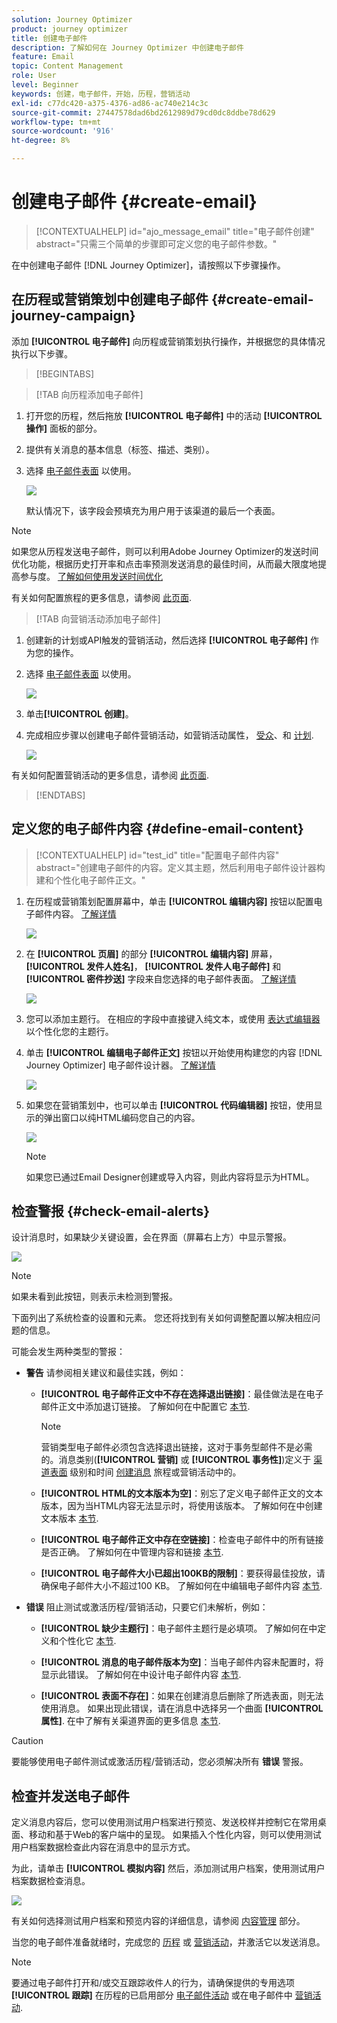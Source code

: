 ```yaml
---
solution: Journey Optimizer
product: journey optimizer
title: 创建电子邮件
description: 了解如何在 Journey Optimizer 中创建电子邮件
feature: Email
topic: Content Management
role: User
level: Beginner
keywords: 创建，电子邮件，开始，历程，营销活动
exl-id: c77dc420-a375-4376-ad86-ac740e214c3c
source-git-commit: 27447578dad6bd2612989d79cd0dc8ddbe78d629
workflow-type: tm+mt
source-wordcount: '916'
ht-degree: 8%

---
```


# 创建电子邮件 {#create-email}

>[!CONTEXTUALHELP]
>id="ajo_message_email"
>title="电子邮件创建"
>abstract="只需三个简单的步骤即可定义您的电子邮件参数。"

在中创建电子邮件 [!DNL Journey Optimizer]，请按照以下步骤操作。

## 在历程或营销策划中创建电子邮件 {#create-email-journey-campaign}

添加 **[!UICONTROL 电子邮件]** 向历程或营销策划执行操作，并根据您的具体情况执行以下步骤。

>[!BEGINTABS]

>[!TAB 向历程添加电子邮件]

1. 打开您的历程，然后拖放 **[!UICONTROL 电子邮件]** 中的活动 **[!UICONTROL 操作]** 面板的部分。

1. 提供有关消息的基本信息（标签、描述、类别）。

1. 选择 [电子邮件表面](email-settings.md) 以使用。

   ![](assets/email_journey.png)

   默认情况下，该字段会预填充为用户用于该渠道的最后一个表面。

>[!NOTE]
>
>如果您从历程发送电子邮件，则可以利用Adobe Journey Optimizer的发送时间优化功能，根据历史打开率和点击率预测发送消息的最佳时间，从而最大限度地提高参与度。 [了解如何使用发送时间优化](../building-journeys/journeys-message.md#send-time-optimization)

有关如何配置旅程的更多信息，请参阅 [此页面](../building-journeys/journey-gs.md).

>[!TAB 向营销活动添加电子邮件]

1. 创建新的计划或API触发的营销活动，然后选择 **[!UICONTROL 电子邮件]** 作为您的操作。

1. 选择 [电子邮件表面](email-settings.md) 以使用。

   ![](assets/email_campaign.png)

1. 单击&#x200B;**[!UICONTROL 创建]**。

1. 完成相应步骤以创建电子邮件营销活动，如营销活动属性， [受众](../audience/about-audiences.md)、和 [计划](../campaigns/create-campaign.md#schedule).

   ![](assets/email_campaign_steps.png)

<!--
From the **[!UICONTROL Action]** section, specify if you want to track how your recipients react to your delivery: you can track email opens, and/or clicks on links and buttons in your email.

![](assets/email_campaign_tracking.png)
-->

有关如何配置营销活动的更多信息，请参阅 [此页面](../campaigns/get-started-with-campaigns.md).

>[!ENDTABS]

## 定义您的电子邮件内容 {#define-email-content}

<!-- update the quarry component with right ID value-->

>[!CONTEXTUALHELP]
>id="test_id"
>title="配置电子邮件内容"
>abstract="创建电子邮件的内容。定义其主题，然后利用电子邮件设计器构建和个性化电子邮件正文。"

1. 在历程或营销策划配置屏幕中，单击 **[!UICONTROL 编辑内容]** 按钮以配置电子邮件内容。 [了解详情](get-started-email-design.md)

   ![](assets/email_campaign_edit_content.png)

1. 在 **[!UICONTROL 页眉]** 的部分 **[!UICONTROL 编辑内容]** 屏幕， **[!UICONTROL 发件人姓名]**， **[!UICONTROL 发件人电子邮件]** 和 **[!UICONTROL 密件抄送]** 字段来自您选择的电子邮件表面。 [了解详情](email-settings.md) <!--check if same for journey-->

   ![](assets/email_designer_edit_content_header.png)

1. 您可以添加主题行。 在相应的字段中直接键入纯文本，或使用 [表达式编辑器](../personalization/personalization-build-expressions.md) 以个性化您的主题行。

1. 单击 **[!UICONTROL 编辑电子邮件正文]** 按钮以开始使用构建您的内容 [!DNL Journey Optimizer] 电子邮件设计器。 [了解详情](get-started-email-design.md)

   ![](assets/email_designer_edit_email_body.png)

1. 如果您在营销策划中，也可以单击 **[!UICONTROL 代码编辑器]** 按钮，使用显示的弹出窗口以纯HTML编码您自己的内容。

   ![](assets/email_designer_edit_code_editor.png)

   >[!NOTE]
   >
   >如果您已通过Email Designer创建或导入内容，则此内容将显示为HTML。

## 检查警报 {#check-email-alerts}

设计消息时，如果缺少关键设置，会在界面（屏幕右上方）中显示警报。

![](assets/email_journey_alerts_details.png)

>[!NOTE]
>
>如果未看到此按钮，则表示未检测到警报。

下面列出了系统检查的设置和元素。 您还将找到有关如何调整配置以解决相应问题的信息。

可能会发生两种类型的警报：

* **警告** 请参阅相关建议和最佳实践，例如：

   * **[!UICONTROL 电子邮件正文中不存在选择退出链接]**：最佳做法是在电子邮件正文中添加退订链接。 了解如何在中配置它 [本节](../privacy/opt-out.md#opt-out-management).

     >[!NOTE]
     >
     >营销类型电子邮件必须包含选择退出链接，这对于事务型邮件不是必需的。消息类别(**[!UICONTROL 营销]** 或 **[!UICONTROL 事务性]**)定义于 [渠道表面](email-settings.md#email-type) 级别和时间 [创建消息](#create-email-journey-campaign) 旅程或营销活动中的。

   * **[!UICONTROL HTML的文本版本为空]**：别忘了定义电子邮件正文的文本版本，因为当HTML内容无法显示时，将使用该版本。 了解如何在中创建文本版本 [本节](text-version-email.md).

   * **[!UICONTROL 电子邮件正文中存在空链接]**：检查电子邮件中的所有链接是否正确。 了解如何在中管理内容和链接 [本节](content-from-scratch.md).

   * **[!UICONTROL 电子邮件大小已超出100KB的限制]**：要获得最佳投放，请确保电子邮件大小不超过100 KB。 了解如何在中编辑电子邮件内容 [本节](content-from-scratch.md).

* **错误** 阻止测试或激活历程/营销活动，只要它们未解析，例如：

   * **[!UICONTROL 缺少主题行]**：电子邮件主题行是必填项。 了解如何在中定义和个性化它 [本节](create-email.md).

  <!--HTML is empty when Amp HTML is present-->

   * **[!UICONTROL 消息的电子邮件版本为空]**：当电子邮件内容未配置时，将显示此错误。 了解如何在中设计电子邮件内容 [本节](get-started-email-design.md).

   * **[!UICONTROL 表面不存在]**：如果在创建消息后删除了所选表面，则无法使用消息。 如果出现此错误，请在消息中选择另一个曲面 **[!UICONTROL 属性]**. 在中了解有关渠道界面的更多信息 [本节](../configuration/channel-surfaces.md).

>[!CAUTION]
>
>要能够使用电子邮件测试或激活历程/营销活动，您必须解决所有 **错误** 警报。

## 检查并发送电子邮件

定义消息内容后，您可以使用测试用户档案进行预览、发送校样并控制它在常用桌面、移动和基于Web的客户端中的呈现。 如果插入个性化内容，则可以使用测试用户档案数据检查此内容在消息中的显示方式。

为此，请单击 **[!UICONTROL 模拟内容]** 然后，添加测试用户档案，使用测试用户档案数据检查消息。

![](assets/email_designer_edit_simulate.png)

有关如何选择测试用户档案和预览内容的详细信息，请参阅 [内容管理](../content-management/preview-test.md) 部分。

当您的电子邮件准备就绪时，完成您的 [历程](../building-journeys/journey-gs.md) 或 [营销活动](../campaigns/create-campaign.md)，并激活它以发送消息。

>[!NOTE]
>
>要通过电子邮件打开和/或交互跟踪收件人的行为，请确保提供的专用选项 **[!UICONTROL 跟踪]** 在历程的已启用部分 [电子邮件活动](../building-journeys/journeys-message.md) 或在电子邮件中 [营销活动](../campaigns/create-campaign.md).<!--to move?-->

<!--

## Define your email content {#email-content}

Use [!DNL Journey Optimizer] Email Designer to [design your email from scratch](../email/content-from-scratch.md). If you have an existing content, you can [import it in the Email Designer](../email/existing-content.md), or [code your own content](../email/code-content.md) in [!DNL Journey Optimizer]. 

[!DNL Journey Optimizer] comes with a set of [built-in templates](email-templates.md) to help you start. Any email can also be saved as a template.

Use [!DNL Journey Optimizer] Expression editor to personalize your messages with profiles' data. For more on personalization, refer to [this section](../personalization/personalize.md).

Adapt the content of your messages to the targeted profiles by using [!DNL Journey Optimizer] dynamic content capabilities. [Get started with dynamic content](../personalization/get-started-dynamic-content.md)

## Email tracking {#email-tracking}

If you want to track the behavior of your recipients through openings and/or clicks on links, enable the following options: **[!UICONTROL Email opens]** and **[!UICONTROL Click on email]**. 

Learn more about tracking in [this section](message-tracking.md).

## Validate your email content {#email-content-validate}

Control the rendering of your email, and check personalization settings with test profiles, using the preview section on the left-hand side. For more on this, refer to [this section](preview.md).

![](assets/messages-simple-preview.png)

You must also check alerts in the upper section of the editor.  Some of them are simple warnings, but others can prevent you from using the message. 

-->

